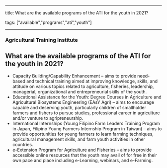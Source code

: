 
---

title: What are the available programs of the ATI for the youth in 2021?

tags: ["available","programs","ati","youth"]

---

### Agricultural Training Institute

## What are the available programs of the ATI for the youth in 2021?


 - Capacity Building/Capability Enhancement – aims to provide need-based and technical training aimed at improving knowledge, skills, and attitude on various topics related to agriculture, fisheries, leadership, managerial, organizational and entrepreneurial skills of the youth.
 - Educational Assistance for the Youth: Degree Courses in Agriculture and Agricultural Biosystems Engineering (EAsY Agri) – aims to encourage capable and deserving youth, particularly children of smallholder farmers and fishers to pursue studies, professional career in agriculture and/or venture to agripreneurship.
 - International Internships (Young Filipino Farm Leaders Training Program in Japan, Filipino Young Farmers Internship Program in Taiwan) – aims to provide opportunities for young farmers to learn farming techniques, agricultural management skills, and farm youth activities in other countries.
 - e-Extension Program for Agriculture and Fisheries – aims to provide accessible online resources that the youth may avail of for free in their own pace and place including e-Learning, webinars, and e-Farming.
